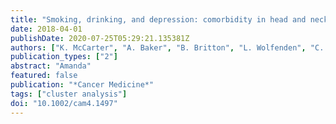 ```yaml
---
title: "Smoking, drinking, and depression: comorbidity in head and neck cancer patients undergoing radiotherapy"
date: 2018-04-01
publishDate: 2020-07-25T05:29:21.135381Z
authors: ["K. McCarter", "A. Baker", "B. Britton", "L. Wolfenden", "C. Wratten", "J. bauer", "S. Halpin", "G. Carter", "A. Beck", "L. Leigh", "C. Oldmeadow"]
publication_types: ["2"]
abstract: "Amanda"
featured: false
publication: "*Cancer Medicine*"
tags: ["cluster analysis"]
doi: "10.1002/cam4.1497"
---
```


